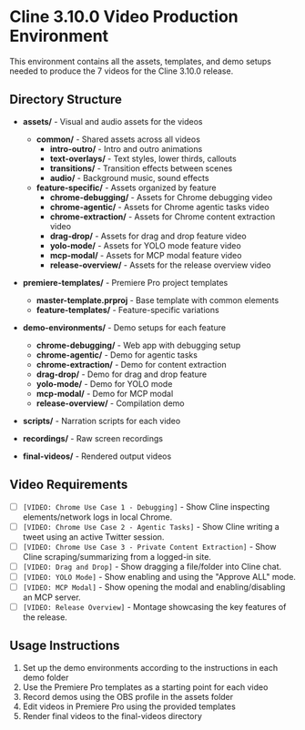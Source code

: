 # Cline 3.10.0 Video Production Environment

This environment contains all the assets, templates, and demo setups needed to produce the 7 videos for the Cline 3.10.0 release.

## Directory Structure

- **assets/** - Visual and audio assets for the videos
  - **common/** - Shared assets across all videos
    - **intro-outro/** - Intro and outro animations
    - **text-overlays/** - Text styles, lower thirds, callouts
    - **transitions/** - Transition effects between scenes
    - **audio/** - Background music, sound effects
  - **feature-specific/** - Assets organized by feature
    - **chrome-debugging/** - Assets for Chrome debugging video
    - **chrome-agentic/** - Assets for Chrome agentic tasks video
    - **chrome-extraction/** - Assets for Chrome content extraction video
    - **drag-drop/** - Assets for drag and drop feature video
    - **yolo-mode/** - Assets for YOLO mode feature video
    - **mcp-modal/** - Assets for MCP modal feature video
    - **release-overview/** - Assets for the release overview video

- **premiere-templates/** - Premiere Pro project templates
  - **master-template.prproj** - Base template with common elements
  - **feature-templates/** - Feature-specific variations

- **demo-environments/** - Demo setups for each feature
  - **chrome-debugging/** - Web app with debugging setup
  - **chrome-agentic/** - Demo for agentic tasks
  - **chrome-extraction/** - Demo for content extraction
  - **drag-drop/** - Demo for drag and drop feature
  - **yolo-mode/** - Demo for YOLO mode
  - **mcp-modal/** - Demo for MCP modal
  - **release-overview/** - Compilation demo

- **scripts/** - Narration scripts for each video
- **recordings/** - Raw screen recordings
- **final-videos/** - Rendered output videos

## Video Requirements

- [ ] `[VIDEO: Chrome Use Case 1 - Debugging]` - Show Cline inspecting elements/network logs in local Chrome.
- [ ] `[VIDEO: Chrome Use Case 2 - Agentic Tasks]` - Show Cline writing a tweet using an active Twitter session.
- [ ] `[VIDEO: Chrome Use Case 3 - Private Content Extraction]` - Show Cline scraping/summarizing from a logged-in site.
- [ ] `[VIDEO: Drag and Drop]` - Show dragging a file/folder into Cline chat.
- [ ] `[VIDEO: YOLO Mode]` - Show enabling and using the "Approve ALL" mode.
- [ ] `[VIDEO: MCP Modal]` - Show opening the modal and enabling/disabling an MCP server.
- [ ] `[VIDEO: Release Overview]` - Montage showcasing the key features of the release.

## Usage Instructions

1. Set up the demo environments according to the instructions in each demo folder
2. Use the Premiere Pro templates as a starting point for each video
3. Record demos using the OBS profile in the assets folder
4. Edit videos in Premiere Pro using the provided templates
5. Render final videos to the final-videos directory

